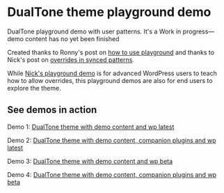 # DualTone theme playground demo

DualTone playground demo with user patterns.
It's a Work in progress—demo content has no yet been finished

Created thanks to Ronny's post on [how to use playground](https://developer.wordpress.org/news/2024/04/25/how-to-use-wordpress-playground-for-interactive-demos/)
and thanks to Nick's post on [overrides in synced patterns](https://developer.wordpress.org/news/2024/06/18/an-introduction-to-overrides-in-synced-patterns/).

While [Nick's playground demo](https://playground.wordpress.net/?blueprint-url=https://raw.githubusercontent.com/wptrainingteam/developer-blog-playground-demos/main/synced-pattern-overrides/blueprint.json) is for advanced WordPress users to teach how to allow overrides, this playground demos are also for end users to explore the theme.

## See demos in action

Demo 1: [DualTone theme with demo content and wp latest](https://playground.wordpress.net/?blueprint-url=https://raw.githubusercontent.com/dballari/dualtone-playground-demo/main/demo-1/blueprint.json)

Demo 2: [DualTone theme with demo content, companion plugins and wp latest](https://playground.wordpress.net/?blueprint-url=https://raw.githubusercontent.com/dballari/dualtone-playground-demo/main/demo-2/blueprint.json)

Demo 3: [DualTone theme with demo content and wp beta](https://playground.wordpress.net/?blueprint-url=https://raw.githubusercontent.com/dballari/dualtone-playground-demo/main/demo-3/blueprint.json)

Demo 4: [DualTone theme with demo content, companion plugins and wp beta](https://playground.wordpress.net/?blueprint-url=https://raw.githubusercontent.com/dballari/dualtone-playground-demo/main/demo-4/blueprint.json)
